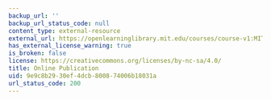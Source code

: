 ```yaml
---
backup_url: ''
backup_url_status_code: null
content_type: external-resource
external_url: https://openlearninglibrary.mit.edu/courses/course-v1:MITx+0.SolveX+2T2021/about
has_external_license_warning: true
is_broken: false
license: https://creativecommons.org/licenses/by-nc-sa/4.0/
title: Online Publication
uid: 9e9c8b29-30ef-4dcb-8008-74006b18031a
url_status_code: 200
---
```

